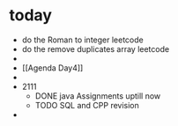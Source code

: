 # today
- do the Roman to integer leetcode
- do the remove duplicates array leetcode
-
- [[Agenda Day4]]
-
- 2111
	- DONE java Assignments uptill now
	- TODO SQL and CPP revision
-
